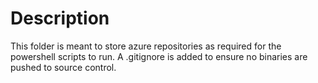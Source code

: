 # Description
This folder is meant to store azure repositories as required for the powershell scripts to run. A .gitignore is added to ensure no binaries are pushed to source control.
